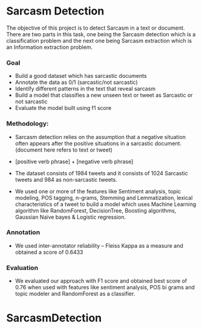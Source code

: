 # Sarcasm Detection #

The objective of this project is to detect Sarcasm in a text or document. There are two parts in this task, one being the Sarcasm detection which is a classification problem and the next one being Sarcasm extraction which is an Information extraction problem.

### Goal ###

* Build a good dataset which has sarcastic documents
* Annotate the data as 0/1 (sarcastic/not sarcastic)
* Identify different patterns in the text that reveal sarcasm
* Build a model that classifies a new unseen text or tweet as Sarcastic or not sarcastic 
* Evaluate the model built using f1 score

### Methodology: ###

* Sarcasm detection relies on the assumption that a negative situation often appears after the positive situations in a sarcastic document. (document here refers to text or tweet)

* [positive verb phrase] + [negative verb phrase]

* The dataset consists of 1984 tweets and it consists of 1024 Sarcastic tweets and 984 as non-sarcastic tweets.
* We used one or more of the features like Sentiment analysis, topic modeling, POS tagging, n-grams, Stemming and Lemmatization, lexical characteristics of a tweet to build a model which uses Machine Learning algorithm like RandomForest, DecisionTree, Boosting algorithms, Gaussian Naïve bayes & Logistic regression. 


### Annotation ###

* We used inter-annotator reliability – Fleiss Kappa as a measure and obtained a score of 0.6433

### Evaluation ###

* We evaluated our approach with F1 score and obtained best score of 0.76 when used with features like sentiment analysis, POS bi grams and topic modeler and RandomForest as a classifier. 


# SarcasmDetection

